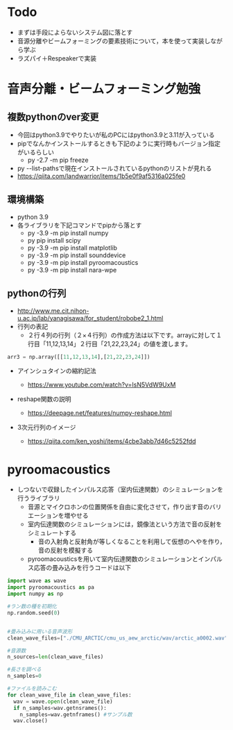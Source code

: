 # Todo
- まずは手段によらないシステム図に落とす
- 音源分離やビームフォーミングの要素技術について，本を使って実装しながら学ぶ
- ラズパイ＋Respeakerで実装

# 音声分離・ビームフォーミング勉強
## 複数pythonのver変更
- 今回はpython3.9でやりたいが私のPCにはpython3.9と3.11が入っている
- pipでなんかインストールするときも下記のように実行時もバージョン指定がいるらしい
  - py -2.7 -m pip freeze
- py --list-pathsで現在インストールされているpythonのリストが見れる
- https://qiita.com/landwarrior/items/1b5e0f9af5316a025fe0

## 環境構築
- python 3.9
- 各ライブラリを下記コマンドでpipから落とす
  - py -3.9 -m pip install numpy
  - py pip install scipy
  - py -3.9 -m pip install matplotlib
  - py -3.9 -m pip install sounddevice
  - py -3.9 -m pip install pyroomacoustics
  - py -3.9 -m pip install nara-wpe

## pythonの行列
- http://www.me.cit.nihon-u.ac.jp/lab/yanagisawa/for_student/robobe2_1.html
- 行列の表記
  - ２行４列の行列（２×４行列）の作成方法は以下です。arrayに対して１行目「11,12,13,14」２行目「21,22,23,24」の値を渡します。
```python
arr3 = np.array([[11,12,13,14],[21,22,23,24]])
```
- アインシュタインの縮約記法
  - https://www.youtube.com/watch?v=IsN5VdW9UxM

- reshape関数の説明

  - https://deepage.net/features/numpy-reshape.html
- 3次元行列のイメージ
  - https://qiita.com/ken_yoshi/items/4cbe3abb7d46c5252fdd

# pyroomacoustics
- しつないで収録したインパルス応答（室内伝達関数）のシミュレーションを行うライブラリ
  - 音源とマイクロホンの位置関係を自由に変化させて，作り出す音のバリエーションを増やせる
  - 室内伝達関数のシミュレーションには，鏡像法という方法で音の反射をシミュレートする
    - 音の入射角と反射角が等しくなることを利用して仮想のへやを作り，音の反射を模擬する
  - pyroomacousticsを用いて室内伝達関数のシミュレーションとインパルス応答の畳み込みを行うコードは以下
```python
import wave as wave
import pyroomacoustics as pa
import numpy as np

#ラン数の種を初期化
np.random.seed(0)


#畳み込みに用いる音声波形
clean_wave_files=["./CMU_ARCTIC/cmu_us_aew_arctic/wav/arctic_a0002.wav","./CMU_ARCTIC/cmu_us_axb_arctic/wav/arctic_a0002.wav"

#音源数
n_sources=len(clean_wave_files)

#長さを調べる
n_samples=0

#ファイルを読みこむ
for clean_wave_file in clean_wave_files:
  wav = wave.open(clean_wave_file)
  if n_samples<wav.getnsrames():
    n_samples=wav.getnframes() #サンプル数
  wav.close()



```
